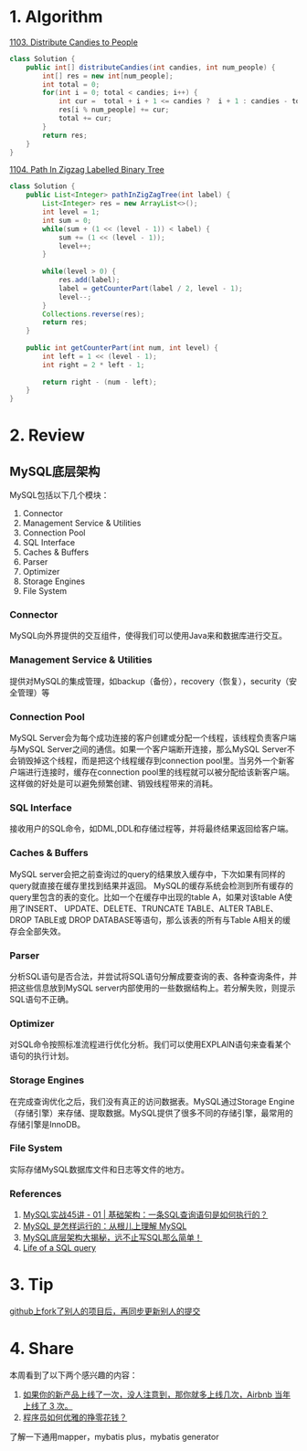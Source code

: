 # 1. Algorithm
[1103. Distribute Candies to People](https://leetcode.com/problems/distribute-candies-to-people/description/)
```java
class Solution {
    public int[] distributeCandies(int candies, int num_people) {
        int[] res = new int[num_people];
        int total = 0;
        for(int i = 0; total < candies; i++) {
            int cur =  total + i + 1 <= candies ?  i + 1 : candies - total;
            res[i % num_people] += cur;
            total += cur;
        }
        return res;
    }
}
```

[1104. Path In Zigzag Labelled Binary Tree](https://leetcode.com/problems/path-in-zigzag-labelled-binary-tree/description/)
```java
class Solution {
    public List<Integer> pathInZigZagTree(int label) {
        List<Integer> res = new ArrayList<>();
        int level = 1;
        int sum = 0;
        while(sum + (1 << (level - 1)) < label) {
            sum += (1 << (level - 1));
            level++;
        }
        
        while(level > 0) {
            res.add(label);
            label = getCounterPart(label / 2, level - 1);
            level--;
        }
        Collections.reverse(res);
        return res;
    }
    
    public int getCounterPart(int num, int level) {
        int left = 1 << (level - 1);  
        int right = 2 * left - 1;  
        
        return right - (num - left);
    }
}
```

# 2. Review
## MySQL底层架构
MySQL包括以下几个模块：
  1. Connector
  2. Management Service & Utilities
  3. Connection Pool
  4. SQL Interface
  7. Caches & Buffers
  5. Parser
  6. Optimizer
  8. Storage Engines
  9. File System
  
### Connector 
MySQL向外界提供的交互组件，使得我们可以使用Java来和数据库进行交互。

### Management Service & Utilities
提供对MySQL的集成管理，如backup（备份），recovery（恢复），security（安全管理）等

### Connection Pool
MySQL Server会为每个成功连接的客户创建或分配一个线程，该线程负责客户端与MySQL Server之间的通信。如果一个客户端断开连接，那么MySQL Server不会销毁掉这个线程，而是把这个线程缓存到connection pool里。当另外一个新客户端进行连接时，缓存在connection pool里的线程就可以被分配给该新客户端。这样做的好处是可以避免频繁创建、销毁线程带来的消耗。

### SQL Interface
接收用户的SQL命令，如DML,DDL和存储过程等，并将最终结果返回给客户端。

### Caches & Buffers
MySQL server会把之前查询过的query的结果放入缓存中，下次如果有同样的query就直接在缓存里找到结果并返回。
MySQL的缓存系统会检测到所有缓存的query里包含的表的变化。比如一个在缓存中出现的table A，如果对该table A使用了INSERT、 UPDATE、DELETE、TRUNCATE TABLE、ALTER TABLE、DROP TABLE或 DROP DATABASE等语句，那么该表的所有与Table A相关的缓存会全部失效。

### Parser
分析SQL语句是否合法，并尝试将SQL语句分解成要查询的表、各种查询条件，并把这些信息放到MySQL server内部使用的一些数据结构上。若分解失败，则提示SQL语句不正确。

### Optimizer
对SQL命令按照标准流程进行优化分析。我们可以使用EXPLAIN语句来查看某个语句的执行计划。

### Storage Engines
在完成查询优化之后，我们没有真正的访问数据表。MySQL通过Storage Engine（存储引擎）来存储、提取数据。MySQL提供了很多不同的存储引擎，最常用的存储引擎是InnoDB。

### File System
实际存储MySQL数据库文件和日志等文件的地方。

### References
  1. [MySQL实战45讲 - 01 | 基础架构：一条SQL查询语句是如何执行的？](https://time.geekbang.org/column/article/68319)
  1. [MySQL 是怎样运行的：从根儿上理解 MySQL](https://juejin.im/book/5bffcbc9f265da614b11b731/section/5bffcbc9f265da61553a8bc9)
  1. [MySQL底层架构大揭秘，远不止写SQL那么简单！](https://mp.weixin.qq.com/s/GhFgpnmQ3_KEP46BjSi5dQ)
  1. [Life of a SQL query](https://numeracy.co/blog/life-of-a-sql-query)
  
  
# 3. Tip
[github上fork了别人的项目后，再同步更新别人的提交](https://blog.csdn.net/qq1332479771/article/details/56087333)


# 4. Share
本周看到了以下两个感兴趣的内容：
1. [如果你的新产品上线了一次，没人注意到，那你就多上线几次，Airbnb 当年上线了 3 次。](https://wanqu.co/a/6830/double-shipping/)
2. [程序员如何优雅的挣零花钱？](https://github.com/easychen/howto-make-more-money)

了解一下通用mapper，mybatis plus，mybatis generator
